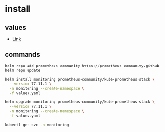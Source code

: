 # install

## values

- [Link](https://github.com/prometheus-community/helm-charts/tree/kube-prometheus-stack-77.11.1/charts/kube-prometheus-stack)

## commands

```bash
helm repo add prometheus-community https://prometheus-community.github.io/helm-charts
helm repo update
```

```bash
helm install monitoring prometheus-community/kube-prometheus-stack \
  --version 77.11.1 \
  -n monitoring --create-namespace \
  -f values.yaml

helm upgrade monitoring prometheus-community/kube-prometheus-stack \
  --version 77.11.1 \
  -n monitoring --create-namespace \
  -f values.yaml
```

```bash
kubectl get svc -n monitoring
```
